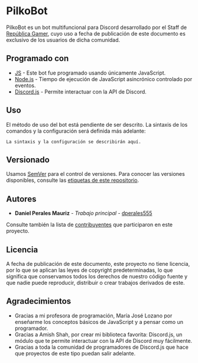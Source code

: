 # PilkoBot
PilkoBot es un bot multifuncional para Discord desarrollado por el Staff de [República Gamer](https://discord.gg/vkSBZC7), cuyo uso a fecha de publicación de este documento es exclusivo de los usuarios de dicha comunidad.


## Programado con
* [JS](https://developer.mozilla.org/es/docs/Learn/JavaScript/First_steps/Qu%C3%A9_es_JavaScript) - Este bot fue programado usando únicamente JavaScript.
* [Node.js](https://nodejs.org) - Tiempo de ejecución de JavaScript asincrónico controlado por eventos.
* [Discord.js](https://discord.js.org) - Permite interactuar con la API de Discord.


## Uso
El método de uso del bot está pendiente de ser descrito. La sintaxis de los comandos y la configuración será definida más adelante:

```
La sintaxis y la configuración se describirán aquí.
```


## Versionado
Usamos [SemVer](http://semver.org/) para el control de versiones. Para conocer las versiones disponibles, consulte las [etiquetas de este repositorio](https://github.com/dperales555/PilkoBot/tags).


## Autores
* **Daniel Perales Mauriz** - *Trabajo principal* - [dperales555](https://github.com/dperales555)

Consulte también la lista de [contribuyentes](https://github.com/dperales555/PilkoBot/contributors) que participaron en este proyecto.


## Licencia
A fecha de publicación de este documento, este proyecto no tiene licencia, por lo que se aplican las leyes de copyright predeterminadas, lo que significa que conservamos todos los derechos de nuestro código fuente y que nadie puede reproducir, distribuir o crear trabajos derivados de este.


## Agradecimientos
* Gracias a mi profesora de programación, María José Lozano por enseñarme los conceptos básicos de JavaScript y a pensar como un programador.
* Gracias a Amish Shah, por crear mi biblioteca favorita: Discord.js, un módulo que te permite interactuar con la API de Discord muy fácilmente.
* Gracias a toda la comunidad de programadores de Discord.js que hace que proyectos de este tipo puedan salir adelante.
